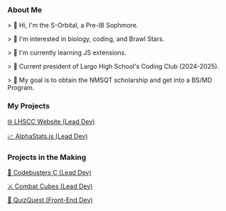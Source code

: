 <h3 class="aboutMe"> About Me </h3> 
<p class="aboutMe">> 👋 Hi, I'm the S-Orbital, a Pre-IB Sophmore.  </p>
<p class="aboutMe">> 👀 I'm interested in biology, coding, and Brawl Stars.  </p>
<p class="aboutMe">> 🌱 I'm currently learning JS extensions.  </p>
<p class="aboutMe">> 👑 Current president of Largo High School's Coding Club (2024-2025).  </p>
<p class="aboutMe">> 🎯 My goal is to obtain the NMSQT scholarship and get into a BS/MD Program. </p> 
<div class="center-container">
<h3 class="aboutMe">My Projects </h3>  
<div class="project-container">
<a class="projects" href="largo.hackclub.com"><p class="aboutMe">🌐 LHSCC Website (Lead Dev)  </p></a>
<a class="projects" href=""><p class="aboutMe">📈 AlphaStats.js (Lead Dev)  </p></a>
</div>
</div>
<div class="center-container">
<h3 class="aboutMe">Projects in the Making </h3>  
<div class="project-container">
<a class="projects" href=""><p class="aboutMe">📄 Codebusters C (Lead Dev)  </p></a>
<a class="projects" href=""><p class="aboutMe">⚔️ Combat Cubes (Lead Dev)  </p></a>
<a class="projects" href=""><p class="aboutMe">📝 QuizQuest (Front-End Dev) </p></a>
</div>
</div>
